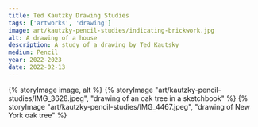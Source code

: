 ```yaml
---
title: Ted Kautzky Drawing Studies
tags: ['artworks', 'drawing']
image: art/kautzky-pencil-studies/indicating-brickwork.jpg
alt: A drawing of a house
description: A study of a drawing by Ted Kautsky
medium: Pencil
year: 2022-2023
date: 2022-02-13
---
```

{% storyImage image, alt %}
{% storyImage "art/kautzky-pencil-studies/IMG_3628.jpeg", "drawing of an oak tree in a sketchbook" %}
{% storyImage "art/kautzky-pencil-studies/IMG_4467.jpeg", "drawing of New York oak tree" %} 